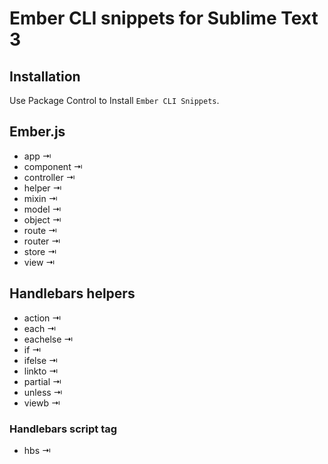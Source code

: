Ember CLI snippets for Sublime Text 3
====================================

## Installation

Use Package Control to Install `Ember CLI Snippets`.

## Ember.js

- app ⇥
- component ⇥
- controller ⇥
- helper ⇥
- mixin ⇥
- model ⇥
- object ⇥
- route ⇥
- router ⇥
- store ⇥
- view ⇥

## Handlebars helpers

- action ⇥
- each ⇥
- eachelse ⇥
- if ⇥
- ifelse ⇥
- linkto ⇥
- partial ⇥
- unless ⇥
- viewb ⇥

### Handlebars script tag

- hbs ⇥
